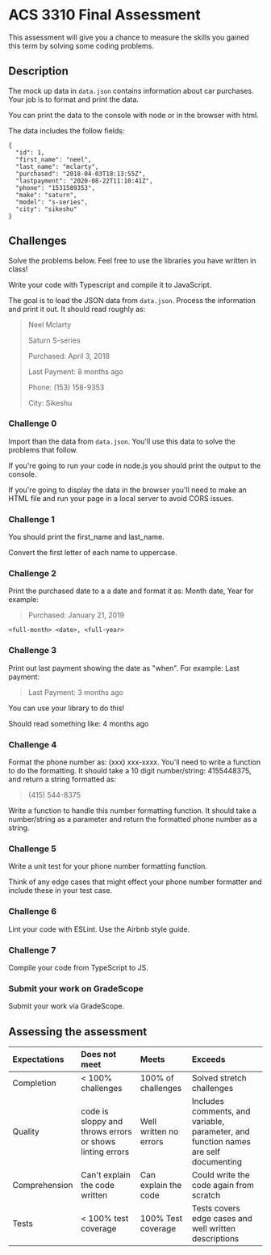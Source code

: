 # ACS 3310 Final Assessment

This assessment will give you a chance to measure the skills you gained this term by solving some coding problems.

## Description 

The mock up data in `data.json` contains information about 
car purchases. Your job is to format and print the data. 

You can print the data to the console with node or in the 
browser with html. 

The data includes the follow fields:

```JS
{
  "id": 1,
  "first_name": "neel",
  "last_name": "mclarty",
  "purchased": "2018-04-03T18:13:55Z",
  "lastpayment": "2020-08-22T11:10:41Z",
  "phone": "1531589353",
  "make": "saturn",
  "model": "s-series",
  "city": "sikeshu"
}
```

## Challenges

Solve the problems below. Feel free to use the libraries you have written in class!

Write your code with Typescript and compile it to JavaScript.

The goal is to load the JSON data from `data.json`. Process the information and print it out. It should read roughly as: 

> Neel Mclarty
>
> Saturn S-series
>
> Purchased: April 3, 2018
>
> Last Payment: 8 months ago
>
> Phone: (153) 158-9353
>
> City: Sikeshu

### Challenge 0 

Import than the data from `data.json`. You'll use this data to solve the problems that follow. 

If you're going to run your code in node.js you should print the output to the console. 

If you're going to display the data in the browser you'll need to make an HTML file and run your page in a local server to avoid CORS issues. 

### Challenge 1

You should print the first_name and last_name. 

Convert the first letter of each name to uppercase.

### Challenge 2

Print the purchased date to a a date and format it as: 
Month date, Year for example:

> Purchased: January 21, 2019

`<full-month> <date>, <full-year>`

### Challenge 3

Print out last payment showing the date as "when". 
For example: Last payment: 

> Last Payment: 3 months ago

You can use your library to do this! 

Should read something like: 4 months ago

### Challenge 4

Format the phone number as: (xxx) xxx-xxxx. You'll need to 
write a function to do the formatting. It should take a 10
digit number/string: 4155448375, and return a string formatted as:

> (415) 544-8375

Write a function to handle this number formatting function. It should take a number/string as a parameter and return the formatted phone number as a string. 

### Challenge 5

Write a unit test for your phone number formatting function.

Think of any edge cases that might effect your phone number formatter and include these in your test case. 

### Challenge 6

Lint your code with ESLint. Use the Airbnb style guide. 

### Challenge 7 

Compile your code from TypeScript to JS. 

### Submit your work on GradeScope

Submit your work via GradeScope. 

## Assessing the assessment

| Expectations | Does not meet | Meets | Exceeds |
|:-------------|:--------------|:------|:--------|
| Completion   | < 100% challenges | 100% of challenges | Solved stretch challenges |
| Quality      | code is sloppy and throws errors or shows linting errors | Well written no errors | Includes comments, and variable, parameter, and function names are self documenting  |
| Comprehension | Can't explain the code written | Can explain the code | Could write the code again from scratch |
| Tests        | < 100% test coverage | 100% Test coverage | Tests covers edge cases and well written descriptions |


